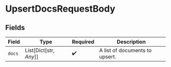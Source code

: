 # UpsertDocsRequestBody


## Fields

| Field                          | Type                           | Required                       | Description                    |
| ------------------------------ | ------------------------------ | ------------------------------ | ------------------------------ |
| `docs`                         | List[Dict[str, *Any*]]         | :heavy_check_mark:             | A list of documents to upsert. |